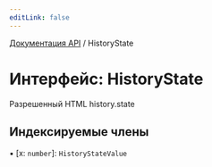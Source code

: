 ```yaml
---
editLink: false
---
```


[Документация API](../index.md) / HistoryState

# Интерфейс: HistoryState

Разрешенный HTML history.state

## Индексируемые члены

▪ [x: `number`]: `HistoryStateValue`
